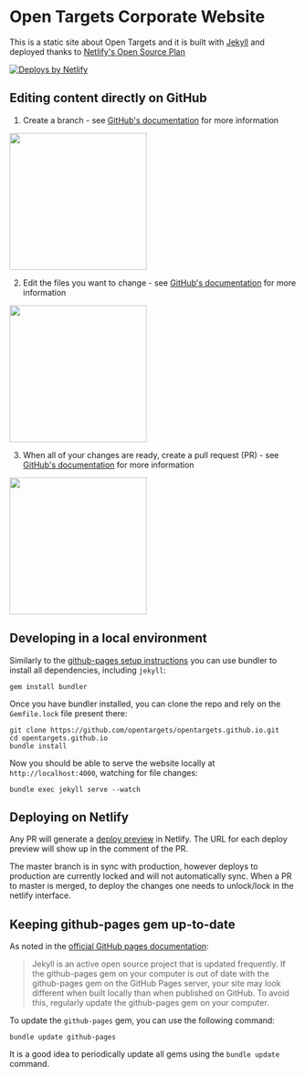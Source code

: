 # Open Targets Corporate Website

This is a static site about Open Targets and it is built with [Jekyll](https://jekyllrb.com) and deployed thanks to [Netlify's Open Source Plan](https://www.netlify.com)

<a href="https://www.netlify.com">
  <img src="https://www.netlify.com/img/global/badges/netlify-color-accent.svg" alt="Deploys by Netlify" />
</a>  

## Editing content directly on GitHub 

1. Create a branch - see [GitHub's documentation](https://help.github.com/articles/creating-and-deleting-branches-within-your-repository/) for more information

<img src="https://help.github.com/assets/images/help/branch/branch-selection-dropdown.png" width="240">

2. Edit the files you want to change - see [GitHub's documentation](https://help.github.com/articles/editing-files-in-your-repository/) for more information

<img src="https://help.github.com/assets/images/help/repository/edit-file-edit-button.png" width="240">

3. When all of your changes are ready, create a pull request (PR) - see [GitHub's documentation](https://help.github.com/articles/creating-a-pull-request/#creating-the-pull-request) for more information 

<img src="https://help.github.com/assets/images/help/pull_requests/pull-request-start-review-button.png" width="240">

## Developing in a local environment

Similarly to the [github-pages setup instructions](https://help.github.com/articles/setting-up-your-github-pages-site-locally-with-jekyll/) you can use bundler to install all dependencies, including `jekyll`:

```
gem install bundler
```

Once you have bundler installed, you can clone the repo and rely on the `Gemfile.lock` file present there:

```
git clone https://github.com/opentargets/opentargets.github.io.git
cd opentargets.github.io
bundle install
```

Now you should be able to serve the website locally at `http://localhost:4000`, watching for file changes:

```
bundle exec jekyll serve --watch
```

## Deploying on Netlify

Any PR will generate a [deploy preview](https://www.netlify.com/blog/2016/07/20/introducing-deploy-previews-in-netlify/) in Netlify. The URL for each deploy preview will show up in the comment of the PR.

The master branch is in sync with production, however deploys to production are currently locked and will not automatically sync.
When a PR to master is merged, to deploy the changes one needs to unlock/lock in the netlify interface.

## Keeping github-pages gem up-to-date

As noted in the [official GitHub pages documentation](https://help.github.com/en/github/working-with-github-pages/testing-your-github-pages-site-locally-with-jekyll#updating-the-github-pages-gem):

> Jekyll is an active open source project that is updated frequently. If the github-pages gem on your computer is out of date with the github-pages gem on the GitHub Pages server, your site may look different when built locally than when published on GitHub. To avoid this, regularly update the github-pages gem on your computer.

To update the `github-pages` gem, you can use the following command:

`bundle update github-pages`

It is a good idea to periodically update all gems using the `bundle update` command. 